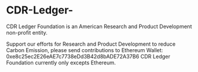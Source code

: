 # CDR-Ledger-
CDR Ledger Foundation is an American Research and Product Development non-profit entity.

Support our efforts for Research and Product Development to reduce Carbon Emission, please send contributions to Ethereum Wallet: 0xe8c25ec2E26eAE7c7738eDd3B42d8bADE72A37B6
CDR Ledger Foundation currently only excepts Ethereum. 
